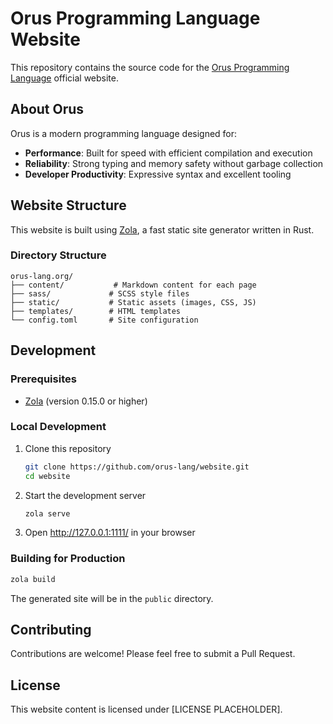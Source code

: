 # Orus Programming Language Website

This repository contains the source code for the [Orus Programming Language](https://orus-lang.org) official website.

## About Orus

Orus is a modern programming language designed for:

- **Performance**: Built for speed with efficient compilation and execution
- **Reliability**: Strong typing and memory safety without garbage collection
- **Developer Productivity**: Expressive syntax and excellent tooling

## Website Structure

This website is built using [Zola](https://www.getzola.org), a fast static site generator written in Rust.

### Directory Structure

```
orus-lang.org/
├── content/           # Markdown content for each page
├── sass/             # SCSS style files
├── static/           # Static assets (images, CSS, JS)
├── templates/        # HTML templates
└── config.toml       # Site configuration
```

## Development

### Prerequisites

- [Zola](https://www.getzola.org/documentation/getting-started/installation/) (version 0.15.0 or higher)

### Local Development

1. Clone this repository
   ```bash
   git clone https://github.com/orus-lang/website.git
   cd website
   ```

2. Start the development server
   ```bash
   zola serve
   ```

3. Open http://127.0.0.1:1111/ in your browser

### Building for Production

```bash
zola build
```

The generated site will be in the `public` directory.

## Contributing

Contributions are welcome! Please feel free to submit a Pull Request.

## License

This website content is licensed under [LICENSE PLACEHOLDER].
